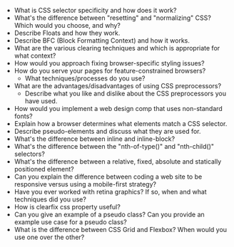 - What is CSS selector specificity and how does it work?
- What's the difference between "resetting" and "normalizing" CSS? Which would you choose, and why?
- Describe Floats and how they work.
- Describe BFC (Block Formatting Context) and how it works.
- What are the various clearing techniques and which is appropriate for what context?
- How would you approach fixing browser-specific styling issues?
- How do you serve your pages for feature-constrained browsers?
  - What techniques/processes do you use?
- What are the advantages/disadvantages of using CSS preprocessors?
  - Describe what you like and dislike about the CSS preprocessors you have used.
- How would you implement a web design comp that uses non-standard fonts?
- Explain how a browser determines what elements match a CSS selector.
- Describe pseudo-elements and discuss what they are used for.
- What's the difference between inline and inline-block?
- What's the difference between the "nth-of-type()" and "nth-child()" selectors?
- What's the difference between a relative, fixed, absolute and statically positioned element?
- Can you explain the difference between coding a web site to be responsive versus using a mobile-first strategy?
- Have you ever worked with retina graphics? If so, when and what techniques did you use?
- How is clearfix css property useful?
- Can you give an example of a pseudo class? Can you provide an example use case for a pseudo class?
- What is the difference between CSS Grid and Flexbox? When would you use one over the other?
